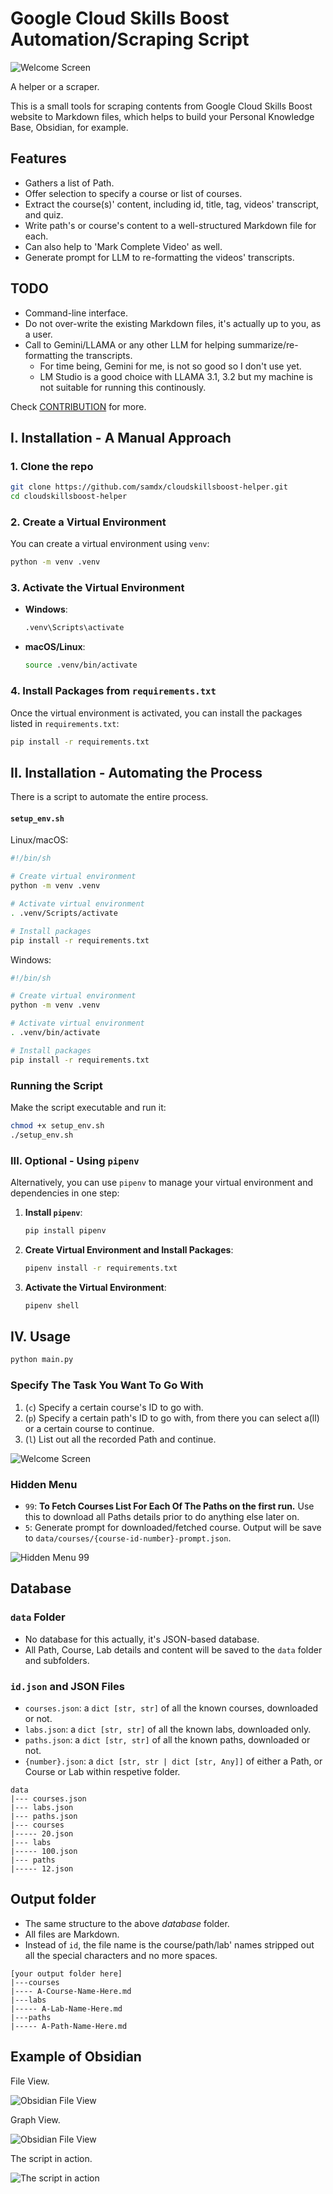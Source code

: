 # Google Cloud Skills Boost Automation/Scraping Script

![Welcome Screen](docs/assets/welcome-screen.png)

A helper or a scraper.

This is a small tools for scraping contents from Google Cloud Skills Boost website to Markdown files, which helps to build your Personal Knowledge Base, Obsidian, for example.

## Features

- Gathers a list of Path.
- Offer selection to specify a course or list of courses.
- Extract the course(s)' content, including id, title, tag, videos' transcript, and quiz.
- Write path's or course's content to a well-structured Markdown file for each.
- Can also help to 'Mark Complete Video' as well.
- Generate prompt for LLM to re-formatting the videos' transcripts.

## TODO

- Command-line interface.
- Do not over-write the existing Markdown files, it's actually up to you, as a user.
- Call to Gemini/LLAMA or any other LLM for helping summarize/re-formatting the transcripts.
    + For time being, Gemini for me, is not so good so I don't use yet.
    + LM Studio is a good choice with LLAMA 3.1, 3.2 but my machine is not suitable for running this continously.

Check [CONTRIBUTION](CONTRIBUTION.md) for more.

## I. Installation - A Manual Approach

### 1. Clone the repo

```sh
git clone https://github.com/samdx/cloudskillsboost-helper.git
cd cloudskillsboost-helper
```

### 2. Create a Virtual Environment

You can create a virtual environment using `venv`:

```sh
python -m venv .venv
```

### 3. Activate the Virtual Environment

- **Windows**:

  ```sh
  .venv\Scripts\activate
  ```

- **macOS/Linux**:

  ```sh
  source .venv/bin/activate
  ```

### 4. Install Packages from `requirements.txt`

Once the virtual environment is activated, you can install the packages listed in `requirements.txt`:

```sh
pip install -r requirements.txt
```

## II. Installation - Automating the Process

There is a script to automate the entire process.

#### `setup_env.sh`

Linux/macOS:

```sh
#!/bin/sh

# Create virtual environment
python -m venv .venv

# Activate virtual environment
. .venv/Scripts/activate

# Install packages
pip install -r requirements.txt
```

Windows:

```sh
#!/bin/sh

# Create virtual environment
python -m venv .venv

# Activate virtual environment
. .venv/bin/activate

# Install packages
pip install -r requirements.txt
```

### Running the Script

Make the script executable and run it:

```sh
chmod +x setup_env.sh
./setup_env.sh
```

### III. Optional - Using `pipenv`

Alternatively, you can use `pipenv` to manage your virtual environment and dependencies in one step:

1. **Install `pipenv`**:
   ```sh
   pip install pipenv
   ```

2. **Create Virtual Environment and Install Packages**:
   ```sh
   pipenv install -r requirements.txt
   ```

3. **Activate the Virtual Environment**:
   ```sh
   pipenv shell
   ```

## IV. Usage

```bash
python main.py
```

### Specify The Task You Want To Go With

1. (`c`) Specify a certain course's ID to go with.
2. (`p`) Specify a certain path's ID to go with, from there you can select a(ll) or a certain course to continue.
3. (`l`) List out all the recorded Path and continue.

![Welcome Screen](docs/assets/welcome-example.png)

### Hidden Menu

- `99`: **To Fetch Courses List For Each Of The Paths on the first run.** Use this to download all Paths details prior to do anything else later on.
- `5`: Generate prompt for downloaded/fetched course. Output will be save to `data/courses/{course-id-number}-prompt.json`.

![Hidden Menu 99](docs/assets/hidden-menu-99.png)

## Database

### `data` Folder

- No database for this actually, it's JSON-based database.
- All Path, Course, Lab details and content will be saved to the `data` folder and subfolders.

### `id.json` and JSON Files

- `courses.json`: a `dict [str, str]` of all the known courses, downloaded or not.
- `labs.json`: a `dict [str, str]` of all the known labs, downloaded only.
- `paths.json`: a `dict [str, str]` of all the known paths, downloaded or not.
- `{number}.json`: a `dict [str, str | dict [str, Any]]` of either a Path, or Course or Lab within respetive folder.

```
data
|--- courses.json
|--- labs.json
|--- paths.json
|--- courses
|----- 20.json
|--- labs
|----- 100.json
|--- paths
|----- 12.json
```

## Output folder

- The same structure to the above *database* folder.
- All files are Markdown.
- Instead of `id`, the file name is the course/path/lab' names stripped out all the special characters and no more spaces.

```
[your output folder here]
|---courses
|---- A-Course-Name-Here.md
|---labs
|----- A-Lab-Name-Here.md
|---paths
|----- A-Path-Name-Here.md
```

## Example of Obsidian

File View.

![Obsidian File View](docs/assets/obsidian-files.png)

Graph View.

![Obsidian File View](docs/assets/obsidian-graph.png)

The script in action.

![The script in action](docs/assets/script-in-action.png)
